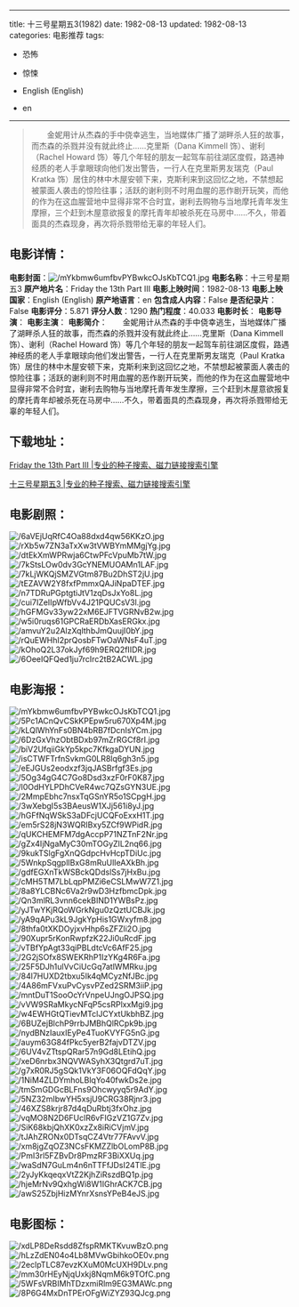 
---
title: 十三号星期五3(1982)
date: 1982-08-13
updated: 1982-08-13
categories: 电影推荐
tags:
- 恐怖
- 惊悚

- English (English)
- en
---


> 　　金妮用计从杰森的手中侥幸逃生，当地媒体广播了湖畔杀人狂的故事，而杰森的杀戮并没有就此终止……克里斯（Dana Kimmell 饰）、谢利（Rachel Howard 饰）等几个年轻的朋友一起驾车前往湖区度假，路遇神经质的老人手拿眼球向他们发出警告，一行人在克里斯男友瑞克（Paul Kratka 饰）居住的林中木屋安顿下来，克斯利来到这回忆之地，不禁想起被蒙面人袭击的惊险往事；活跃的谢利则不时用血腥的恶作剧开玩笑，而他的作为在这血腥营地中显得非常不合时宜，谢利去购物与当地摩托青年发生摩擦，三个赶到木屋意欲报复的摩托青年却被杀死在马房中……不久，带着面具的杰森现身，再次将杀戮带给无辜的年轻人们。

## **电影详情**：

**电影封面**：<img src="https://image.tmdb.org/t/p/w200/mYkbmw6umfbvPYBwkcOJsKbTCQ1.jpg" alt="/mYkbmw6umfbvPYBwkcOJsKbTCQ1.jpg" title="/mYkbmw6umfbvPYBwkcOJsKbTCQ1.jpg">
**电影名称**：十三号星期五3
**原产地片名**：Friday the 13th Part III
**电影上映时间**：1982-08-13
**电影上映国家**：English (English)
**原产地语言**：en
**包含成人内容**：False
**是否纪录片**：False
**电影评分**：5.871
**评分人数**：1290
**热门程度**：40.033
**电影时长**：
**电影导演**：
**电影主演**：
**电影简介**：　　金妮用计从杰森的手中侥幸逃生，当地媒体广播了湖畔杀人狂的故事，而杰森的杀戮并没有就此终止……克里斯（Dana Kimmell 饰）、谢利（Rachel Howard 饰）等几个年轻的朋友一起驾车前往湖区度假，路遇神经质的老人手拿眼球向他们发出警告，一行人在克里斯男友瑞克（Paul Kratka 饰）居住的林中木屋安顿下来，克斯利来到这回忆之地，不禁想起被蒙面人袭击的惊险往事；活跃的谢利则不时用血腥的恶作剧开玩笑，而他的作为在这血腥营地中显得非常不合时宜，谢利去购物与当地摩托青年发生摩擦，三个赶到木屋意欲报复的摩托青年却被杀死在马房中……不久，带着面具的杰森现身，再次将杀戮带给无辜的年轻人们。

## **下载地址**：
[Friday the 13th Part III |专业的种子搜索、磁力链接搜索引擎](https://movie.amd794.com:2083/?search=Friday%20the%2013th%20Part%20III&ordering=&mode=match_phrase&page_size=10&page=1)

[十三号星期五3 |专业的种子搜索、磁力链接搜索引擎](https://movie.amd794.com:2083/?search=%E5%8D%81%E4%B8%89%E5%8F%B7%E6%98%9F%E6%9C%9F%E4%BA%943&ordering=&mode=match_phrase&page_size=10&page=1)
 

## **电影剧照**：
<img src="https://image.tmdb.org/t/p/original/6aVEjUqRfC4Oa88dxd4qw56KKzO.jpg" alt="/6aVEjUqRfC4Oa88dxd4qw56KKzO.jpg" title="/6aVEjUqRfC4Oa88dxd4qw56KKzO.jpg"><img src="https://image.tmdb.org/t/p/original/rXb5w7ZN3aTxXw3tVWBYmMMgjYg.jpg" alt="/rXb5w7ZN3aTxXw3tVWBYmMMgjYg.jpg" title="/rXb5w7ZN3aTxXw3tVWBYmMMgjYg.jpg"><img src="https://image.tmdb.org/t/p/original/dtEkXmWPRwja6CtwPFcVpuMb7tW.jpg" alt="/dtEkXmWPRwja6CtwPFcVpuMb7tW.jpg" title="/dtEkXmWPRwja6CtwPFcVpuMb7tW.jpg"><img src="https://image.tmdb.org/t/p/original/7kStsLOw0dv3GcYNEMUOAMn1LAF.jpg" alt="/7kStsLOw0dv3GcYNEMUOAMn1LAF.jpg" title="/7kStsLOw0dv3GcYNEMUOAMn1LAF.jpg"><img src="https://image.tmdb.org/t/p/original/7kLjWKQjSMZVGtm87Bu2DhST2jU.jpg" alt="/7kLjWKQjSMZVGtm87Bu2DhST2jU.jpg" title="/7kLjWKQjSMZVGtm87Bu2DhST2jU.jpg"><img src="https://image.tmdb.org/t/p/original/tEZAVW2Y8fxfPmmxQAJiNpaDTEF.jpg" alt="/tEZAVW2Y8fxfPmmxQAJiNpaDTEF.jpg" title="/tEZAVW2Y8fxfPmmxQAJiNpaDTEF.jpg"><img src="https://image.tmdb.org/t/p/original/n7TDRuPGptgtiJtV1zqDsJxYo8L.jpg" alt="/n7TDRuPGptgtiJtV1zqDsJxYo8L.jpg" title="/n7TDRuPGptgtiJtV1zqDsJxYo8L.jpg"><img src="https://image.tmdb.org/t/p/original/cui7IZeIIpWfbVv4J21PQUCsV3l.jpg" alt="/cui7IZeIIpWfbVv4J21PQUCsV3l.jpg" title="/cui7IZeIIpWfbVv4J21PQUCsV3l.jpg"><img src="https://image.tmdb.org/t/p/original/hGFMGv33yw22xM6EJFTVGRNvB2w.jpg" alt="/hGFMGv33yw22xM6EJFTVGRNvB2w.jpg" title="/hGFMGv33yw22xM6EJFTVGRNvB2w.jpg"><img src="https://image.tmdb.org/t/p/original/w5i0ruqs61GPCRaERDbXasERGkx.jpg" alt="/w5i0ruqs61GPCRaERDbXasERGkx.jpg" title="/w5i0ruqs61GPCRaERDbXasERGkx.jpg"><img src="https://image.tmdb.org/t/p/original/amvuY2u2AlzXqlthbJmQuujI0bY.jpg" alt="/amvuY2u2AlzXqlthbJmQuujI0bY.jpg" title="/amvuY2u2AlzXqlthbJmQuujI0bY.jpg"><img src="https://image.tmdb.org/t/p/original/rQuEWHhI2prQosbFTwOaWNsF4uT.jpg" alt="/rQuEWHhI2prQosbFTwOaWNsF4uT.jpg" title="/rQuEWHhI2prQosbFTwOaWNsF4uT.jpg"><img src="https://image.tmdb.org/t/p/original/kOhoQ2L37okJyf69h9ERQ2fIIDR.jpg" alt="/kOhoQ2L37okJyf69h9ERQ2fIIDR.jpg" title="/kOhoQ2L37okJyf69h9ERQ2fIIDR.jpg"><img src="https://image.tmdb.org/t/p/original/6OeeIQFQed1ju7rcIrc2tB2ACWL.jpg" alt="/6OeeIQFQed1ju7rcIrc2tB2ACWL.jpg" title="/6OeeIQFQed1ju7rcIrc2tB2ACWL.jpg">

## **电影海报**：
<img src="https://image.tmdb.org/t/p/original/mYkbmw6umfbvPYBwkcOJsKbTCQ1.jpg" alt="/mYkbmw6umfbvPYBwkcOJsKbTCQ1.jpg" title="/mYkbmw6umfbvPYBwkcOJsKbTCQ1.jpg"><img src="https://image.tmdb.org/t/p/original/5Pc1ACnQvCSkKPEpw5ru670Xp4M.jpg" alt="/5Pc1ACnQvCSkKPEpw5ru670Xp4M.jpg" title="/5Pc1ACnQvCSkKPEpw5ru670Xp4M.jpg"><img src="https://image.tmdb.org/t/p/original/kLQlWhYnFs0BN4bRB7fDcnIsYCm.jpg" alt="/kLQlWhYnFs0BN4bRB7fDcnIsYCm.jpg" title="/kLQlWhYnFs0BN4bRB7fDcnIsYCm.jpg"><img src="https://image.tmdb.org/t/p/original/6DzGxVhzObtBDxb97mZrRGCf8rI.jpg" alt="/6DzGxVhzObtBDxb97mZrRGCf8rI.jpg" title="/6DzGxVhzObtBDxb97mZrRGCf8rI.jpg"><img src="https://image.tmdb.org/t/p/original/biV2UfqiiGkYp5kpc7KfkgaDYUN.jpg" alt="/biV2UfqiiGkYp5kpc7KfkgaDYUN.jpg" title="/biV2UfqiiGkYp5kpc7KfkgaDYUN.jpg"><img src="https://image.tmdb.org/t/p/original/isCTWFTrfnSvkmG0LR8lq6gh3n5.jpg" alt="/isCTWFTrfnSvkmG0LR8lq6gh3n5.jpg" title="/isCTWFTrfnSvkmG0LR8lq6gh3n5.jpg"><img src="https://image.tmdb.org/t/p/original/eEJGUs2eodxzf3jqJASBrfgf3Es.jpg" alt="/eEJGUs2eodxzf3jqJASBrfgf3Es.jpg" title="/eEJGUs2eodxzf3jqJASBrfgf3Es.jpg"><img src="https://image.tmdb.org/t/p/original/5Og34gG4C7Go8Dsd3xzF0rF0K87.jpg" alt="/5Og34gG4C7Go8Dsd3xzF0rF0K87.jpg" title="/5Og34gG4C7Go8Dsd3xzF0rF0K87.jpg"><img src="https://image.tmdb.org/t/p/original/l0OdHYLPDhCVeR4wc7QZsGYN3UE.jpg" alt="/l0OdHYLPDhCVeR4wc7QZsGYN3UE.jpg" title="/l0OdHYLPDhCVeR4wc7QZsGYN3UE.jpg"><img src="https://image.tmdb.org/t/p/original/2MmpEbhc7nsxTqGSnYR5o1SCpgH.jpg" alt="/2MmpEbhc7nsxTqGSnYR5o1SCpgH.jpg" title="/2MmpEbhc7nsxTqGSnYR5o1SCpgH.jpg"><img src="https://image.tmdb.org/t/p/original/3wXebgI5s3BAeusW1XJj561i8yJ.jpg" alt="/3wXebgI5s3BAeusW1XJj561i8yJ.jpg" title="/3wXebgI5s3BAeusW1XJj561i8yJ.jpg"><img src="https://image.tmdb.org/t/p/original/hGFfNqWSkS3aDFcjUCQFoExxH1T.jpg" alt="/hGFfNqWSkS3aDFcjUCQFoExxH1T.jpg" title="/hGFfNqWSkS3aDFcjUCQFoExxH1T.jpg"><img src="https://image.tmdb.org/t/p/original/em5rS28jN3WQRIBxy5ZCf9WPidR.jpg" alt="/em5rS28jN3WQRIBxy5ZCf9WPidR.jpg" title="/em5rS28jN3WQRIBxy5ZCf9WPidR.jpg"><img src="https://image.tmdb.org/t/p/original/qUKCHEMFM7dgAccpP71NZTnF2Nr.jpg" alt="/qUKCHEMFM7dgAccpP71NZTnF2Nr.jpg" title="/qUKCHEMFM7dgAccpP71NZTnF2Nr.jpg"><img src="https://image.tmdb.org/t/p/original/gZx4IjNgaMyC30mTOGyZIL2nq66.jpg" alt="/gZx4IjNgaMyC30mTOGyZIL2nq66.jpg" title="/gZx4IjNgaMyC30mTOGyZIL2nq66.jpg"><img src="https://image.tmdb.org/t/p/original/9kukTSlgFgXnQGdpcHvHcpTDiUc.jpg" alt="/9kukTSlgFgXnQGdpcHvHcpTDiUc.jpg" title="/9kukTSlgFgXnQGdpcHvHcpTDiUc.jpg"><img src="https://image.tmdb.org/t/p/original/5WnkpSqgplIBxG8mRuUlIeAXkBh.jpg" alt="/5WnkpSqgplIBxG8mRuUlIeAXkBh.jpg" title="/5WnkpSqgplIBxG8mRuUlIeAXkBh.jpg"><img src="https://image.tmdb.org/t/p/original/gdfEGXnTkWSBckQDdslSs7jHxBu.jpg" alt="/gdfEGXnTkWSBckQDdslSs7jHxBu.jpg" title="/gdfEGXnTkWSBckQDdslSs7jHxBu.jpg"><img src="https://image.tmdb.org/t/p/original/cMH5TM7LbLqpPMZi6eCSLMwW7Z1.jpg" alt="/cMH5TM7LbLqpPMZi6eCSLMwW7Z1.jpg" title="/cMH5TM7LbLqpPMZi6eCSLMwW7Z1.jpg"><img src="https://image.tmdb.org/t/p/original/8a8YLCBNc6Va2r9wD3HzfbmcDpk.jpg" alt="/8a8YLCBNc6Va2r9wD3HzfbmcDpk.jpg" title="/8a8YLCBNc6Va2r9wD3HzfbmcDpk.jpg"><img src="https://image.tmdb.org/t/p/original/Qn3mlRL3vnn6cekBIND1YWBsPz.jpg" alt="/Qn3mlRL3vnn6cekBIND1YWBsPz.jpg" title="/Qn3mlRL3vnn6cekBIND1YWBsPz.jpg"><img src="https://image.tmdb.org/t/p/original/yJTwYKjRQoWGrkNgu0zQztUCBJk.jpg" alt="/yJTwYKjRQoWGrkNgu0zQztUCBJk.jpg" title="/yJTwYKjRQoWGrkNgu0zQztUCBJk.jpg"><img src="https://image.tmdb.org/t/p/original/yA9qAPu3kL9JgkYpHis1GWxyfm8.jpg" alt="/yA9qAPu3kL9JgkYpHis1GWxyfm8.jpg" title="/yA9qAPu3kL9JgkYpHis1GWxyfm8.jpg"><img src="https://image.tmdb.org/t/p/original/8thfa0tXKDOyjxvHhp6sZFZli2O.jpg" alt="/8thfa0tXKDOyjxvHhp6sZFZli2O.jpg" title="/8thfa0tXKDOyjxvHhp6sZFZli2O.jpg"><img src="https://image.tmdb.org/t/p/original/90Xupr5rKonRwpfzK22Ji0uRcdF.jpg" alt="/90Xupr5rKonRwpfzK22Ji0uRcdF.jpg" title="/90Xupr5rKonRwpfzK22Ji0uRcdF.jpg"><img src="https://image.tmdb.org/t/p/original/vTBfYpAgt33qiPBLdtcVc6AfF25.jpg" alt="/vTBfYpAgt33qiPBLdtcVc6AfF25.jpg" title="/vTBfYpAgt33qiPBLdtcVc6AfF25.jpg"><img src="https://image.tmdb.org/t/p/original/2G2jSOfx8SWEKRhP1IzYKg4R6Fa.jpg" alt="/2G2jSOfx8SWEKRhP1IzYKg4R6Fa.jpg" title="/2G2jSOfx8SWEKRhP1IzYKg4R6Fa.jpg"><img src="https://image.tmdb.org/t/p/original/25F5DJh1ulVvCiUcGq7atlWMRku.jpg" alt="/25F5DJh1ulVvCiUcGq7atlWMRku.jpg" title="/25F5DJh1ulVvCiUcGq7atlWMRku.jpg"><img src="https://image.tmdb.org/t/p/original/84l7HUXD2tbxu5Ik4qMCyzNfJBc.jpg" alt="/84l7HUXD2tbxu5Ik4qMCyzNfJBc.jpg" title="/84l7HUXD2tbxu5Ik4qMCyzNfJBc.jpg"><img src="https://image.tmdb.org/t/p/original/4A86mFVxuPvCysvPZed2SRM3iiP.jpg" alt="/4A86mFVxuPvCysvPZed2SRM3iiP.jpg" title="/4A86mFVxuPvCysvPZed2SRM3iiP.jpg"><img src="https://image.tmdb.org/t/p/original/mntDuT1SooOcYrVnpeUJngOJPSQ.jpg" alt="/mntDuT1SooOcYrVnpeUJngOJPSQ.jpg" title="/mntDuT1SooOcYrVnpeUJngOJPSQ.jpg"><img src="https://image.tmdb.org/t/p/original/vVW9SRaMkycNFqP5csRPlxxMgi9.jpg" alt="/vVW9SRaMkycNFqP5csRPlxxMgi9.jpg" title="/vVW9SRaMkycNFqP5csRPlxxMgi9.jpg"><img src="https://image.tmdb.org/t/p/original/w4EWHGtQTievMTclJCYxtUkbhBZ.jpg" alt="/w4EWHGtQTievMTclJCYxtUkbhBZ.jpg" title="/w4EWHGtQTievMTclJCYxtUkbhBZ.jpg"><img src="https://image.tmdb.org/t/p/original/6BUZejBlchP9rrbJMBhQlRCpk9b.jpg" alt="/6BUZejBlchP9rrbJMBhQlRCpk9b.jpg" title="/6BUZejBlchP9rrbJMBhQlRCpk9b.jpg"><img src="https://image.tmdb.org/t/p/original/nydBNzIauxIEyPe4TuoKVYFG5nG.jpg" alt="/nydBNzIauxIEyPe4TuoKVYFG5nG.jpg" title="/nydBNzIauxIEyPe4TuoKVYFG5nG.jpg"><img src="https://image.tmdb.org/t/p/original/auym63G84fPkc5yerB2fajvDTZV.jpg" alt="/auym63G84fPkc5yerB2fajvDTZV.jpg" title="/auym63G84fPkc5yerB2fajvDTZV.jpg"><img src="https://image.tmdb.org/t/p/original/6UV4vZTtspQRar57n9Gd8LEtihQ.jpg" alt="/6UV4vZTtspQRar57n9Gd8LEtihQ.jpg" title="/6UV4vZTtspQRar57n9Gd8LEtihQ.jpg"><img src="https://image.tmdb.org/t/p/original/xeD6nrbx3NQVWASyhX3Qtgrd7uT.jpg" alt="/xeD6nrbx3NQVWASyhX3Qtgrd7uT.jpg" title="/xeD6nrbx3NQVWASyhX3Qtgrd7uT.jpg"><img src="https://image.tmdb.org/t/p/original/g7xR0RJ5gSQk1VkY3F06OQFdQqY.jpg" alt="/g7xR0RJ5gSQk1VkY3F06OQFdQqY.jpg" title="/g7xR0RJ5gSQk1VkY3F06OQFdQqY.jpg"><img src="https://image.tmdb.org/t/p/original/1NiM4ZLDYmhoLBlqYo40fwkDs2e.jpg" alt="/1NiM4ZLDYmhoLBlqYo40fwkDs2e.jpg" title="/1NiM4ZLDYmhoLBlqYo40fwkDs2e.jpg"><img src="https://image.tmdb.org/t/p/original/tmSmGDGcBLFns9Ohcwyyq5r9AdY.jpg" alt="/tmSmGDGcBLFns9Ohcwyyq5r9AdY.jpg" title="/tmSmGDGcBLFns9Ohcwyyq5r9AdY.jpg"><img src="https://image.tmdb.org/t/p/original/5NZ32mIbwYH5xsjU9CRG38Rjnr3.jpg" alt="/5NZ32mIbwYH5xsjU9CRG38Rjnr3.jpg" title="/5NZ32mIbwYH5xsjU9CRG38Rjnr3.jpg"><img src="https://image.tmdb.org/t/p/original/46XZS8krjr87d4qDuRbtj3fxOhz.jpg" alt="/46XZS8krjr87d4qDuRbtj3fxOhz.jpg" title="/46XZS8krjr87d4qDuRbtj3fxOhz.jpg"><img src="https://image.tmdb.org/t/p/original/vqMO8N2D6FUclR6vFIGzVZ1G7Zv.jpg" alt="/vqMO8N2D6FUclR6vFIGzVZ1G7Zv.jpg" title="/vqMO8N2D6FUclR6vFIGzVZ1G7Zv.jpg"><img src="https://image.tmdb.org/t/p/original/SiK68kbjQhXK0xzZx8iRiCVjmV.jpg" alt="/SiK68kbjQhXK0xzZx8iRiCVjmV.jpg" title="/SiK68kbjQhXK0xzZx8iRiCVjmV.jpg"><img src="https://image.tmdb.org/t/p/original/tJAhZRONx0DTsqCZ4Vtr77FAvvV.jpg" alt="/tJAhZRONx0DTsqCZ4Vtr77FAvvV.jpg" title="/tJAhZRONx0DTsqCZ4Vtr77FAvvV.jpg"><img src="https://image.tmdb.org/t/p/original/xm8jgZqOZ3NCsFKMZZlbOLomP8B.jpg" alt="/xm8jgZqOZ3NCsFKMZZlbOLomP8B.jpg" title="/xm8jgZqOZ3NCsFKMZZlbOLomP8B.jpg"><img src="https://image.tmdb.org/t/p/original/PmI3rl5FZBvDr8PmzRF3BiXXUq.jpg" alt="/PmI3rl5FZBvDr8PmzRF3BiXXUq.jpg" title="/PmI3rl5FZBvDr8PmzRF3BiXXUq.jpg"><img src="https://image.tmdb.org/t/p/original/waSdN7GuLm4n6nTTFfJDsI24TlE.jpg" alt="/waSdN7GuLm4n6nTTFfJDsI24TlE.jpg" title="/waSdN7GuLm4n6nTTFfJDsI24TlE.jpg"><img src="https://image.tmdb.org/t/p/original/2yJyKkqeqxVtZ2KjhZiRszdBQ1p.jpg" alt="/2yJyKkqeqxVtZ2KjhZiRszdBQ1p.jpg" title="/2yJyKkqeqxVtZ2KjhZiRszdBQ1p.jpg"><img src="https://image.tmdb.org/t/p/original/hjeMrNv9QxhgWi8W1IGhrACK7CB.jpg" alt="/hjeMrNv9QxhgWi8W1IGhrACK7CB.jpg" title="/hjeMrNv9QxhgWi8W1IGhrACK7CB.jpg"><img src="https://image.tmdb.org/t/p/original/awS25ZbjHizMYnrXsnsYPeB4eJS.jpg" alt="/awS25ZbjHizMYnrXsnsYPeB4eJS.jpg" title="/awS25ZbjHizMYnrXsnsYPeB4eJS.jpg">

## **电影图标**：
<img src="https://image.tmdb.org/t/p/original/xdLP8DeRsdd8ZfspRMKTKvuwBzO.png" alt="/xdLP8DeRsdd8ZfspRMKTKvuwBzO.png" title="/xdLP8DeRsdd8ZfspRMKTKvuwBzO.png"><img src="https://image.tmdb.org/t/p/original/hLzZdEN04o4Lb8MVwGbihkoOE0v.png" alt="/hLzZdEN04o4Lb8MVwGbihkoOE0v.png" title="/hLzZdEN04o4Lb8MVwGbihkoOE0v.png"><img src="https://image.tmdb.org/t/p/original/2eclpTLC87evzKXuM0McUXH9DLv.png" alt="/2eclpTLC87evzKXuM0McUXH9DLv.png" title="/2eclpTLC87evzKXuM0McUXH9DLv.png"><img src="https://image.tmdb.org/t/p/original/mm30rHEyNjqUxkj8NqmM6k9TOfC.png" alt="/mm30rHEyNjqUxkj8NqmM6k9TOfC.png" title="/mm30rHEyNjqUxkj8NqmM6k9TOfC.png"><img src="https://image.tmdb.org/t/p/original/5WFsVRBIMhTDzxmiRlm9EG3MAWc.png" alt="/5WFsVRBIMhTDzxmiRlm9EG3MAWc.png" title="/5WFsVRBIMhTDzxmiRlm9EG3MAWc.png"><img src="https://image.tmdb.org/t/p/original/8P6G4MxDnTPErOFgWiZYZ93QJcg.png" alt="/8P6G4MxDnTPErOFgWiZYZ93QJcg.png" title="/8P6G4MxDnTPErOFgWiZYZ93QJcg.png">
